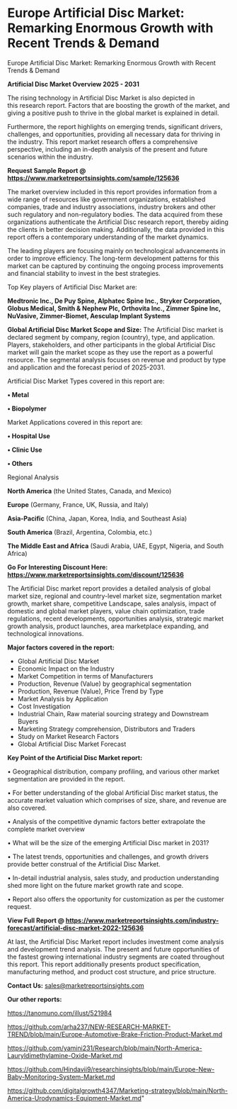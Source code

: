 # Europe Artificial Disc Market: Remarking Enormous Growth with Recent Trends & Demand
Europe Artificial Disc Market: Remarking Enormous Growth with Recent Trends & Demand

<Strong> Artificial Disc Market Overview 2025 - 2031</strong>

The rising technology in Artificial Disc Market is also depicted in this research report. Factors that are boosting the growth of the market, and giving a positive push to thrive in the global market is explained in detail.

Furthermore, the report highlights on emerging trends, significant drivers, challenges, and opportunities, providing all necessary data for thriving in the industry. This report market research offers a comprehensive perspective, including an in-depth analysis of the present and future scenarios within the industry.

<strong>Request Sample Report @ <a href=https://www.marketreportsinsights.com/sample/125636>https://www.marketreportsinsights.com/sample/125636</a></strong>

The market overview included in this report provides information from a wide range of resources like government organizations, established companies, trade and industry associations, industry brokers and other such regulatory and non-regulatory bodies. The data acquired from these organizations authenticate the Artificial Disc research report, thereby aiding the clients in better decision making. Additionally, the data provided in this report offers a contemporary understanding of the market dynamics.

The leading players are focusing mainly on technological advancements in order to improve efficiency. The long-term development patterns for this market can be captured by continuing the ongoing process improvements and financial stability to invest in the best strategies.

Top Key players of Artificial Disc Market are:

<strong>Medtronic Inc., De Puy Spine, Alphatec Spine Inc., Stryker Corporation, Globus Medical, Smith & Nephew Plc, Orthovita Inc., Zimmer Spine Inc, NuVasive, Zimmer-Biomet, Aesculap Implant Systems</strong>

<strong><b>Global Artificial Disc Market Scope and Size:</b></strong>
The Artificial Disc market is declared segment by company, region (country), type, and application. Players, stakeholders, and other participants in the global Artificial Disc market will gain the market scope as they use the report as a powerful resource. The segmental analysis focuses on revenue and product by type and application and the forecast period of 2025-2031.

Artificial Disc Market Types covered in this report are:

<strong>• Metal

• Biopolymer</strong>

Market Applications covered in this report are:

<strong>• Hospital Use

• Clinic Use

• Others</strong> 

Regional Analysis

<strong>North America</strong> (the United States, Canada, and Mexico)

<strong>Europe</strong> (Germany, France, UK, Russia, and Italy)

<strong>Asia-Pacific</strong> (China, Japan, Korea, India, and Southeast Asia)

<strong>South America</strong> (Brazil, Argentina, Colombia, etc.)

<strong>The Middle East and Africa</strong> (Saudi Arabia, UAE, Egypt, Nigeria, and South Africa)

<strong>Go For Interesting Discount Here: <a href=https://www.marketreportsinsights.com/discount/125636>https://www.marketreportsinsights.com/discount/125636</a></strong>

The Artificial Disc market report provides a detailed analysis of global market size, regional and country-level market size, segmentation market growth, market share, competitive Landscape, sales analysis, impact of domestic and global market players, value chain optimization, trade regulations, recent developments, opportunities analysis, strategic market growth analysis, product launches, area marketplace expanding, and technological innovations.

<strong><b>Major factors covered in the report:</b></strong>
<ul>
  <li>Global Artificial Disc Market </li>
  <li>Economic Impact on the Industry</li>
  <li>Market Competition in terms of Manufacturers</li>
  <li>Production, Revenue (Value) by geographical segmentation</li>
  <li>Production, Revenue (Value), Price Trend by Type</li>
  <li>Market Analysis by Application</li>
  <li>Cost Investigation</li>
  <li>Industrial Chain, Raw material sourcing strategy and Downstream Buyers</li>
  <li>Marketing Strategy comprehension, Distributors and Traders</li>
  <li>Study on Market Research Factors</li>
  <li>Global Artificial Disc Market Forecast</li>
</ul>

<strong><b>Key Point of the Artificial Disc Market report:</b></strong>

• Geographical distribution, company profiling, and various other market segmentation are provided in the report.

• For better understanding of the global Artificial Disc market status, the accurate market valuation which comprises of size, share, and revenue are also covered.

• Analysis of the competitive dynamic factors better extrapolate the complete market overview

• What will be the size of the emerging Artificial Disc market in 2031?

• The latest trends, opportunities and challenges, and growth drivers provide better construal of the Artificial Disc Market.

• In-detail industrial analysis, sales study, and production understanding shed more light on the future market growth rate and scope.

• Report also offers the opportunity for customization as per the customer request.

<strong><b>View Full Report @ <a href=https://www.marketreportsinsights.com/industry-forecast/artificial-disc-market-2022-125636>https://www.marketreportsinsights.com/industry-forecast/artificial-disc-market-2022-125636</a></b></strong>


At last, the Artificial Disc Market report includes investment come analysis and development trend analysis. The present and future opportunities of the fastest growing international industry segments are coated throughout this report. This report additionally presents product specification, manufacturing method, and product cost structure, and price structure.

<strong>Contact Us:</strong>
sales@marketreportsinsights.com

<strong>Our other reports:</strong>

<a href=https://tanomuno.com/illust/521984>https://tanomuno.com/illust/521984</a>

<a href=https://github.com/arha237/NEW-RESEARCH-MARKET-TREND/blob/main/Europe-Automotive-Brake-Friction-Product-Market.md>https://github.com/arha237/NEW-RESEARCH-MARKET-TREND/blob/main/Europe-Automotive-Brake-Friction-Product-Market.md</a>

<a href=https://github.com/yamini231/Research/blob/main/North-America-Lauryldimethylamine-Oxide-Market.md>https://github.com/yamini231/Research/blob/main/North-America-Lauryldimethylamine-Oxide-Market.md</a>

<a href=https://github.com/Hindavii9/researchinsights/blob/main/Europe-New-Baby-Monitoring-System-Market.md>https://github.com/Hindavii9/researchinsights/blob/main/Europe-New-Baby-Monitoring-System-Market.md</a>

<a href=https://github.com/digitalgrowth4347/Marketing-strategy/blob/main/North-America-Urodynamics-Equipment-Market.md>https://github.com/digitalgrowth4347/Marketing-strategy/blob/main/North-America-Urodynamics-Equipment-Market.md</a>"
